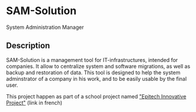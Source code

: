 # SAM-Solution
System Administration Manager

## Description
SAM-Solution is a management tool for IT-infrastructures, intended for companies.
It allow to centralize system and software migrations, as well as backup and restoration of data.
This tool is designed to help the system adminstrator of a company in his work, and to be easily usable by the final user.

This project happen as part of a school project named ["Epitech Innovative Project"](http://www.epitech.eu/epitech-innovative-projects.aspx) (link in french)
